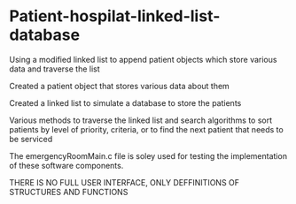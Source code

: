 # Patient-hospilat-linked-list-database
Using a modified linked list to append patient objects which store various data and traverse the list


Created a patient object that stores various data about them

Created a linked list to simulate a database to store the patients

Various methods to traverse the linked list and search algorithms to sort patients by level of priority, criteria, or to find the next patient that needs to be serviced

The emergencyRoomMain.c file is soley used for testing the implementation of these software components. 

THERE IS NO FULL USER INTERFACE, ONLY DEFFINITIONS OF STRUCTURES AND FUNCTIONS












